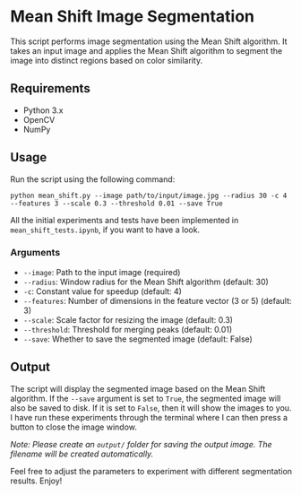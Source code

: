 # Mean Shift Image Segmentation

This script performs image segmentation using the Mean Shift algorithm. It takes an input image and applies the Mean Shift algorithm to segment the image into distinct regions based on color similarity.

## Requirements

- Python 3.x
- OpenCV
- NumPy

## Usage

Run the script using the following command:

```
python mean_shift.py --image path/to/input/image.jpg --radius 30 -c 4 --features 3 --scale 0.3 --threshold 0.01 --save True
```
All the initial experiments and tests have been implemented in ```mean_shift_tests.ipynb```, if you want to have a look.

### Arguments

- `--image`: Path to the input image (required)
- `--radius`: Window radius for the Mean Shift algorithm (default: 30)
- `-c`: Constant value for speedup (default: 4)
- `--features`: Number of dimensions in the feature vector (3 or 5) (default: 3)
- `--scale`: Scale factor for resizing the image (default: 0.3)
- `--threshold`: Threshold for merging peaks (default: 0.01)
- `--save`: Whether to save the segmented image (default: False)

## Output

The script will display the segmented image based on the Mean Shift algorithm. If the `--save` argument is set to `True`, the segmented image will also be saved to disk. If it is set to `False`, then it will show the images to you. I have run these experiments through the terminal where I can then press a button to close the image window.

_Note: Please create an `output/` folder for saving the output image. The filename will be created automatically._

Feel free to adjust the parameters to experiment with different segmentation results. Enjoy!